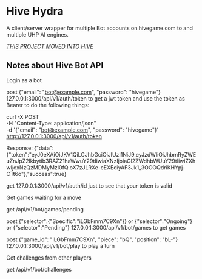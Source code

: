 # Hive Hydra

A client/server wrapper for multiple Bot accounts on hivegame.com to and multiple UHP AI engines.

*[THIS PROJECT MOVED INTO HIVE](https://github.com/hiveboardgame/hive/tree/main/hive-hydra)*




## Notes about Hive Bot API


Login as a bot

post {"email": "bot@example.com", "password": "hivegame"} 127.0.0.1:3000/api/v1/auth/token to get a jwt token
and use the token as Bearer to do the following things:

curl -X POST \
  -H "Content-Type: application/json" \
  -d '{"email": "bot@example.com", "password": "hivegame"}' \
  http://127.0.0.1:3000/api/v1/auth/token

Response: {"data":{"token":"eyJ0eXAiOiJKV1QiLCJhbGciOiJIUzI1NiJ9.eyJzdWIiOiJhbmRyZWEuZnJpZ2lkbytib3RAZ21haWwuY29tIiwiaXNzIjoiaGl2ZWdhbWUuY29tIiwiZXhwIjoxNzQzMDMyMzI0fQ.oX7zJLRXe-cEXEdiyAF3Jk1_3OOOQdriKHYpj-CTt6o"},"success":true}


get 127.0.0.1:3000/api/v1/auth/id just to see that your token is valid


Get games waiting for a move

get /api/v1/bot/games/pending


post {"selector":{"Specific":"iLGbFmm7C9Xn"}} or {"selector":"Ongoing"} or {"selector":"Pending"} 127.0.0.1:3000/api/v1/bot/games to get games



post {"game_id": "iLGbFmm7C9Xn", "piece": "bQ", "position": "bL-"} 127.0.0.1:3000/api/v1/bot/play to play a turn


Get challenges from other players

get /api/v1/bot/challenges



